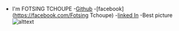 - I'm FOTSING TCHOUPE
-[Github](https://github.com/Fotsingboris)
-[facebook](https://facebook.com/Fotsing Tchoupe)
-[linked In](https://linkedin.com/in/Boris)
-Best picture
![alttext](https://image.shutterstock.com/z/stock-photo-a-picture-of-the-beautiful-view-of-birds-1836263689.jpg)

